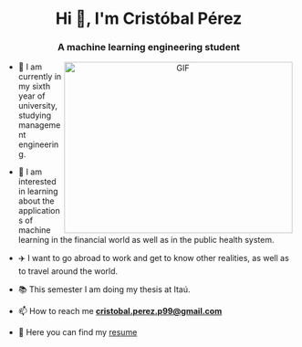 <h1 align="center">Hi 👋, I'm Cristóbal Pérez </h1>
<h3 align="center">A machine learning engineering student </h3>

<a target="_blank" align="center">
  <img align="right" top="500" height="300" width="400" alt="GIF" src="https://media.giphy.com/media/SWoSkN6DxTszqIKEqv/giphy.gif">
</a>

- 🔭 I am currently in my sixth year of university, studying management engineering.
 
- 🤖 I am interested in learning about the applications of machine learning in the financial world as well as in the public health system.

- ✈️ I want to go abroad to work and get to know other realities, as well as to travel around the world.

- 📚 This semester I am doing my thesis at Itaú.

- 📫 How to reach me **cristobal.perez.p99@gmail.com**

- 📄 Here you can find my  <a href="https://github.com/cristobalperezp/Resume/blob/main/Curriculum%20Vitae%20Cristo%CC%81bal%20Pe%CC%81rez.pdf" target="blank">resume</a>
<br/>



